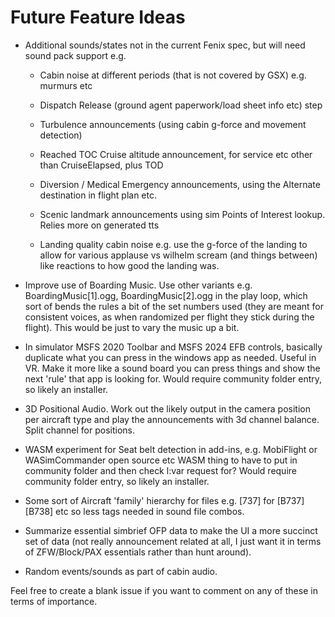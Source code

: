 # Future Feature Ideas

- Additional sounds/states not in the current Fenix spec, but will need sound pack support e.g.

  - Cabin noise at different periods (that is not covered by GSX) e.g. murmurs etc

  - Dispatch Release (ground agent paperwork/load sheet info etc) step

  - Turbulence announcements (using cabin g-force and movement detection)

  - Reached TOC Cruise altitude announcement, for service etc other than CruiseElapsed, plus TOD

  - Diversion / Medical Emergency announcements, using the Alternate destination in flight plan etc.

  - Scenic landmark announcements using sim Points of Interest lookup. Relies more on generated tts

  - Landing quality cabin noise e.g. use the g-force of the landing to allow for various applause vs wilhelm scream (and things between) like reactions to how good the landing was.

- Improve use of Boarding Music. Use other variants e.g. BoardingMusic[1].ogg, BoardingMusic[2].ogg in the play loop, which sort of bends the rules a bit of the set numbers used (they are meant for consistent voices, as when randomized per flight they stick during the flight). This would be just to vary the music up a bit.

- In simulator MSFS 2020 Toolbar and MSFS 2024 EFB controls, basically duplicate what you can press in the windows app as needed. Useful in VR. Make it more like a sound board you can press things and show the next 'rule' that app is looking for. Would require community folder entry, so likely an installer.

- 3D Positional Audio. Work out the likely output in the camera position per aircraft type and play the announcements with 3d channel balance. Split channel for positions.

- WASM experiment for Seat belt detection in add-ins, e.g. MobiFlight or WASimCommander open source etc
  WASM thing to have to put in community folder and then check l:var request for? Would require community folder entry, so likely an installer.

- Some sort of Aircraft 'family' hierarchy for files e.g. [737] for [B737] [B738] etc so less tags needed in sound file combos.

- Summarize essential simbrief OFP data to make the UI a more succinct set of data (not really announcement related at all, I just want it in terms of ZFW/Block/PAX essentials rather than hunt around).

- Random events/sounds as part of cabin audio.

Feel free to create a blank issue if you want to comment on any of these in terms of importance.